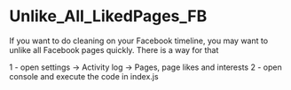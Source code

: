 # Unlike_All_LikedPages_FB
If you want to do cleaning on your Facebook timeline, you may want to unlike all Facebook pages quickly. There is a way for that 

1 - open settings -> Activity log -> Pages, page likes and interests
2 - open console and execute the code in index.js
